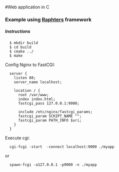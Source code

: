 #Web application in C

### Example using [Raphters](https://github.com/DanielWaterworth/Raphters) framework

##### Instructions

      $ mkdir build
      $ cd build
      $ cmake ../
      $ make

Config Nginx to FastCGI:

      server {
        listen 80;
        server_name localhost;

        location / {
          root /var/www;
          index index.html;
          fastcgi_pass 127.0.0.1:9000;

          include /etc/nginx/fastcgi_params;
          fastcgi_param SCRIPT_NAME "";
          fastcgi_param PATH_INFO $uri;
        }
      }

Execute cgi:

      cgi-fcgi -start  -connect localhost:9000 ./myapp

or

      spawn-fcgi -a127.0.0.1 -p9000 -n ./myapp
